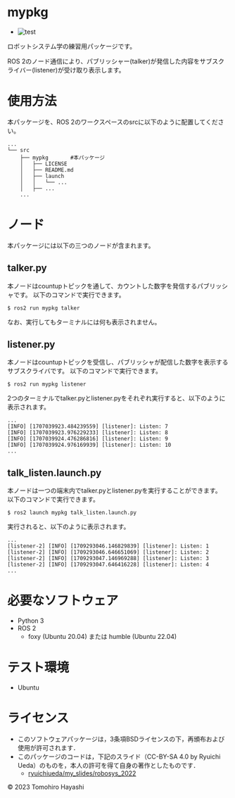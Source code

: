 # mypkg
* ![test](https://github.com/tompsonpiano/ros2_ws/actions/workflows/test.yml/badge.svg)

ロボットシステム学の練習用パッケージです。

ROS 2のノード通信により、パブリッシャー(talker)が発信した内容をサブスクライバー(listener)が受け取り表示します。

# 使用方法
本パッケージを、ROS 2のワークスペースのsrcに以下のように配置してください。
```
...
└── src
    ├── mypkg       #本パッケージ
    │   ├── LICENSE
    │   ├── README.md
    │   ├── launch
    │   │   └── ...
    │   ├── ...
    ...
```
# ノード
本パッケージには以下の三つのノードが含まれます。



## talker.py
本ノードはcountupトピックを通して、カウントした数字を発信するパブリッシャです。
以下のコマンドで実行できます。
```
$ ros2 run mypkg talker
```
なお、実行してもターミナルには何も表示されません。

## listener.py
本ノードはcountupトピックを受信し、パブリッシャが配信した数字を表示するサブスクライバです。
以下のコマンドで実行できます。
```
$ ros2 run mypkg listener
```

2つのターミナルでtalker.pyとlistener.pyをそれぞれ実行すると、以下のように表示されます。
```
...
[INFO] [1707039923.484239559] [listener]: Listen: 7
[INFO] [1707039923.976229233] [listener]: Listen: 8
[INFO] [1707039924.476286816] [listener]: Listen: 9
[INFO] [1707039924.976169939] [listener]: Listen: 10
...
```

## talk_listen.launch.py
本ノードは一つの端末内でtalker.pyとlistener.pyを実行することができます。
以下のコマンドで実行できます。
```
$ ros2 launch mypkg talk_listen.launch.py
```

実行されると、以下のように表示されます。
```
...
[listener-2] [INFO] [1709293046.146829839] [listener]: Listen: 1
[listener-2] [INFO] [1709293046.646651069] [listener]: Listen: 2
[listener-2] [INFO] [1709293047.146969288] [listener]: Listen: 3
[listener-2] [INFO] [1709293047.646416228] [listener]: Listen: 4
...
```


# 必要なソフトウェア
* Python 3
* ROS 2 
    * foxy (Ubuntu 20.04) または humble (Ubuntu 22.04)

# テスト環境
* Ubuntu


# ライセンス
* このソフトウェアパッケージは，3条項BSDライセンスの下，再頒布および使用が許可されます．
* このパッケージのコードは，下記のスライド（CC-BY-SA 4.0 by Ryuichi Ueda）のものを，本人の許可を得て自身の著作としたものです．
    * [ryuichiueda/my_slides/robosys_2022](https://github.com/ryuichiueda/my_slides/tree/master/robosys_2022)

© 2023 Tomohiro Hayashi